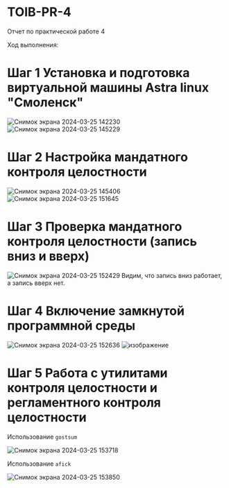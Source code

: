 # TOIB-PR-4
Отчет по практической работе 4

Ход выполнения:
# Шаг 1 Установка и подготовка виртуальной машины Astra linux "Смоленск"
![Снимок экрана 2024-03-25 142230](https://github.com/AntonOcheredko/PR4/assets/82804320/7cd4d94d-b276-480e-8dfb-a682074acdda)
![Снимок экрана 2024-03-25 145229](https://github.com/AntonOcheredko/PR4/assets/82804320/e6685fae-64ac-4d28-9534-ae8915dc357e)

# Шаг 2 Настройка мандатного контроля целостности
![Снимок экрана 2024-03-25 145406](https://github.com/AntonOcheredko/PR4/assets/82804320/e271f4b4-1ccf-4156-a5e5-f8ede50c4d29)
![Снимок экрана 2024-03-25 151645](https://github.com/AntonOcheredko/PR4/assets/82804320/463c7e2e-4f94-4707-8078-05a5202c5d12)

# Шаг 3 Проверка мандатного контроля целостности (запись вниз и вверх)
![Снимок экрана 2024-03-25 152429](https://github.com/AntonOcheredko/PR4/assets/82804320/0cc091df-7535-4904-b510-cdebabef122c)
Видим, что запись вниз работает, а запись вверх нет.

# Шаг 4 Включение замкнутой программной среды
![Снимок экрана 2024-03-25 152636](https://github.com/AntonOcheredko/PR4/assets/82804320/bc2150bb-98f4-48db-9a40-c90ede0e5550)
![изображение](https://github.com/AntonOcheredko/PR4/assets/82804320/990ec722-4c1c-4713-b794-078b30bea773)

# Шаг 5 Работа с утилитами контроля целостности и регламентного контроля целостности
Использование ```gostsum```

![Снимок экрана 2024-03-25 153718](https://github.com/AntonOcheredko/PR4/assets/82804320/43403323-2fa4-4b0e-839a-63c0c3e6692e)

Использование ```afick```

![Снимок экрана 2024-03-25 153850](https://github.com/AntonOcheredko/PR4/assets/82804320/845cfd83-1cd3-4454-b2bb-0fb6a4ca9d40)

